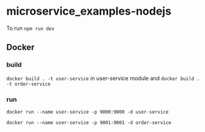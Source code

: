 # microservice_examples-nodejs


To run ```npm run dev```

## Docker

### build
 ```docker build . -t user-service``` in user-service module and ```docker build . -t order-service``` 
### run
```docker run --name user-service -p 9000:9000 -d user-service```

```docker run --name user-service -p 9001:9001 -d order-service```
